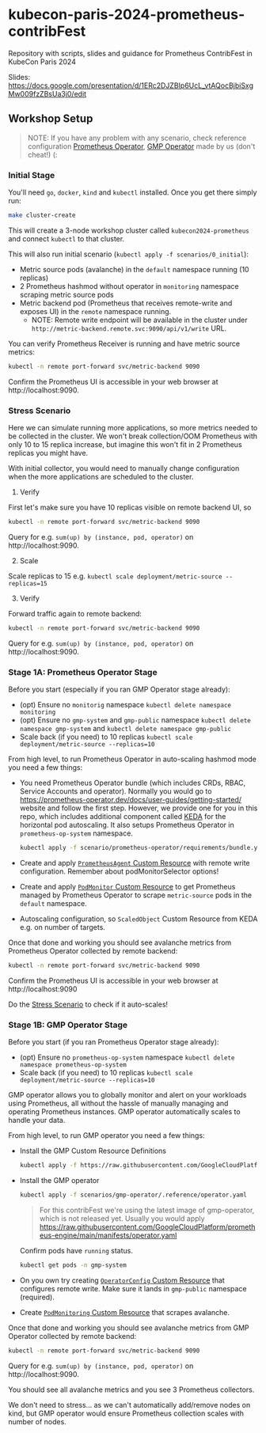 # kubecon-paris-2024-prometheus-contribFest

Repository with scripts, slides and guidance for Prometheus ContribFest in KubeCon Paris 2024

Slides: https://docs.google.com/presentation/d/1ERc2DJZBIp6UcL_vtAQocBjbiSxgMw009fzZBsUa3j0/edit

## Workshop Setup

> NOTE: If you have any problem with any scenario, check reference configuration [Prometheus Operator](scenarios/prometheus-operator/.reference), [GMP Operator](scenarios/gmp-operator/.reference) made by us (don't cheat!) (:

### Initial Stage

You'll need `go`, `docker`, `kind` and `kubectl` installed. Once you get there simply
run:

```sh 
make cluster-create
```

This will create a 3-node workshop cluster called `kubecon2024-prometheus` and connect `kubectl` to that cluster.

This will also run initial scenario (`kubectl apply -f scenarios/0_initial`):

* Metric source pods (avalanche) in the `default` namespace running (10 replicas)
* 2 Prometheus hashmod without operator in `monitoring` namespace scraping metric source pods
* Metric backend pod (Prometheus that receives remote-write and exposes UI) in the `remote` namespace running.
  * NOTE: Remote write endpoint will be available in the cluster under `http://metric-backend.remote.svc:9090/api/v1/write` URL.

You can verify Prometheus Receiver is running and have metric source metrics:
  
  ```bash
  kubectl -n remote port-forward svc/metric-backend 9090
  ```
  
  Confirm the Prometheus UI is accessible in your web browser at http://localhost:9090.

### Stress Scenario

Here we can simulate running more applications, so more metrics needed to be collected in
the cluster. We won't break collection/OOM Prometheus with only 10 to 15 replica
increase, but imagine this won't fit in 2 Prometheus replicas you might have.

With initial collector, you would need to manually change configuration when the
more applications are scheduled to the cluster.

1. Verify

First let's make sure you have 10 replicas visible on remote backend UI, so
   
  ```bash
  kubectl -n remote port-forward svc/metric-backend 9090
  ```

Query for e.g. `sum(up) by (instance, pod, operator)` on http://localhost:9090.

2. Scale

Scale replicas to 15 e.g. `kubectl scale deployment/metric-source --replicas=15 `

3. Verify

Forward traffic again to remote backend:

  ```bash
  kubectl -n remote port-forward svc/metric-backend 9090
  ```

Query for e.g. `sum(up) by (instance, pod, operator)` on http://localhost:9090.

### Stage 1A: Prometheus Operator Stage

Before you start (especially if you ran GMP Operator stage already):

* (opt) Ensure no `monitorig` namespace `kubectl delete namespace monitoring`
* (opt) Ensure no `gmp-system` and `gmp-public` namespace `kubectl delete namespace gmp-system` and `kubectl delete namespace gmp-public`
* Scale back (if you need) to 10 replicas `kubectl scale deployment/metric-source --replicas=10`

From high level, to run Prometheus Operator in auto-scaling hashmod mode you
need a few things:

* You need Prometheus Operator bundle (which includes CRDs, RBAC, Service Accounts and operator). 
Normally you would go to https://prometheus-operator.dev/docs/user-guides/getting-started/ website
and follow the first step. However, we provide one for you in this repo, which includes
additional component called [KEDA](https://keda.sh/) for the horizontal pod autoscaling.
It also setups Prometheus Operator in `prometheus-op-system` namespace.

  ```bash
  kubectl apply -f scenario/prometheus-operator/requirements/bundle.yaml
  ```

* Create and apply [`PrometheusAgent` Custom Resource](https://prometheus-operator.dev/docs/operator/api/#monitoring.coreos.com/v1alpha1.PrometheusAgent) with remote
write configuration. Remember about podMonitorSelector options!
* Create and apply [`PodMonitor` Custom Resource](https://prometheus-operator.dev/docs/operator/api/#monitoring.coreos.com/v1.PodMonitor) to get Prometheus managed by
Prometheus Operator to scrape `metric-source` pods in the `default` namespace.
* Autoscaling configuration, so `ScaledObject` Custom Resource from KEDA e.g. on number of targets.

Once that done and working you should see avalanche metrics from Prometheus Operator
collected by remote backend:

  ```bash
  kubectl -n remote port-forward svc/metric-backend 9090
  ```

Confirm the Prometheus UI is accessible in your web browser at http://localhost:9090

Do the [Stress Scenario](#stress-scenario) to check if it auto-scales!

### Stage 1B: GMP Operator Stage

Before you start (if you ran Prometheus Operator stage already):

* (opt) Ensure no `prometheus-op-system` namespace `kubectl delete namespace prometheus-op-system`
* Scale back (if you need) to 10 replicas `kubectl scale deployment/metric-source --replicas=10`

GMP operator allows you to globally monitor and alert on your workloads using Prometheus,
all without the hassle of manually managing and operating Prometheus instances. GMP operator automatically scales to handle your data.

From high level, to run GMP operator you need a few things:

* Install the GMP Custom Resource Definitions

   ```bash
   kubectl apply -f https://raw.githubusercontent.com/GoogleCloudPlatform/prometheus-engine/main/manifests/setup.yaml
   ```

* Install the GMP operator

   ```bash
   kubectl apply -f scenarios/gmp-operator/.reference/operator.yaml
   ```
   
   > For this contribFest we're using the latest image of gmp-operator, which is not released yet. Usually you would apply https://raw.githubusercontent.com/GoogleCloudPlatform/prometheus-engine/main/manifests/operator.yaml

   Confirm pods have `running` status.

   ```bash
   kubectl get pods -n gmp-system
   ```

* On you own try creating [`OperatorConfig` Custom Resource](https://github.com/GoogleCloudPlatform/prometheus-engine/blob/main/doc/api.md#monitoring.googleapis.com/v1.OperatorConfig) that
configures remote write. Make sure it lands in `gmp-public` namespace (required).
* Create [`PodMonitoring` Custom Resource](https://github.com/GoogleCloudPlatform/prometheus-engine/blob/main/doc/api.md#monitoring.googleapis.com/v1.PodMonitoring) that scrapes avalanche.

Once that done and working you should see avalanche metrics from GMP Operator
collected by remote backend:

  ```bash
  kubectl -n remote port-forward svc/metric-backend 9090
  ```

Query for e.g. `sum(up) by (instance, pod, operator)` on http://localhost:9090.

You should see all avalanche metrics and you see 3 Prometheus collectors.

We don't need to stress... as we can't automatically add/remove nodes on kind, but GMP operator
would ensure Prometheus collection scales with number of nodes.


